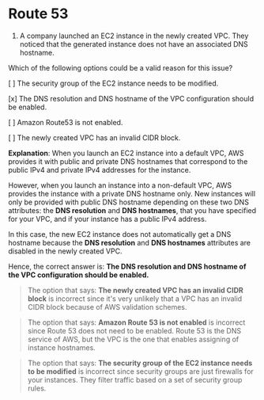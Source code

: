 # Route 53

1. A company launched an EC2 instance in the newly created VPC. They noticed that the generated instance does not have an associated DNS hostname.

Which of the following options could be a valid reason for this issue?

[ ] The security group of the EC2 instance needs to be modified.

[x] The DNS resolution and DNS hostname of the VPC configuration should be enabled.

[ ] Amazon Route53 is not enabled.

[ ] The newly created VPC has an invalid CIDR block.

**Explanation**: When you launch an EC2 instance into a default VPC, AWS provides it with public and private DNS hostnames that correspond to the public IPv4 and private IPv4 addresses for the instance.

However, when you launch an instance into a non-default VPC, AWS provides the instance with a private DNS hostname only. New instances will only be provided with public DNS hostname depending on these two DNS attributes: the **DNS resolution** and **DNS hostnames**, that you have specified for your VPC, and if your instance has a public IPv4 address.

In this case, the new EC2 instance does not automatically get a DNS hostname because the **DNS resolution** and **DNS hostnames** attributes are disabled in the newly created VPC.

Hence, the correct answer is: **The DNS resolution and DNS hostname of the VPC configuration should be enabled.**

> The option that says: **The newly created VPC has an invalid CIDR block** is incorrect since it's very unlikely that a VPC has an invalid CIDR block because of AWS validation schemes.

> The option that says: **Amazon Route 53 is not enabled** is incorrect since Route 53 does not need to be enabled. Route 53 is the DNS service of AWS, but the VPC is the one that enables assigning of instance hostnames.

> The option that says: **The security group of the EC2 instance needs to be modified** is incorrect since security groups are just firewalls for your instances. They filter traffic based on a set of security group rules.

<br />
